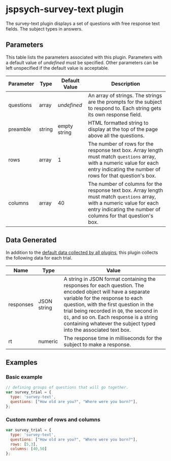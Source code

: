 # jspsych-survey-text plugin

The survey-text plugin displays a set of questions with free response text fields. The subject types in answers.

## Parameters

This table lists the parameters associated with this plugin. Parameters with a default value of *undefined* must be specified. Other parameters can be left unspecified if the default value is acceptable.

Parameter | Type | Default Value | Description
----------|------|---------------|------------
questions | array | *undefined* | An array of strings. The strings are the prompts for the subject to respond to. Each string gets its own response field.
preamble | string | empty string | HTML formatted string to display at the top of the page above all the questions.
rows | array | 1 | The number of rows for the response text box. Array length must match `questions` array, with a numeric value for each entry indicating the number of rows for that question's box.
columns | array | 40 | The number of columns for the response text box. Array length must match `questions` array, with a numeric value for each entry indicating the number of columns for that question's box.

## Data Generated

In addition to the [default data collected by all plugins](overview#datacollectedbyplugins), this plugin collects the following data for each trial.

Name | Type | Value
-----|------|------
responses | JSON string | A string in JSON format containing the responses for each question. The encoded object will have a separate variable for the response to each question, with the first question in the trial being recorded in `Q0`, the second in `Q1`, and so on. Each response is a string containing whatever the subject typed into the associated text box.
rt | numeric | The response time in milliseconds for the subject to make a response.

## Examples

### Basic example

```javascript
// defining groups of questions that will go together.
var survey_trial = {
  type: 'survey-text',
  questions: ["How old are you?", "Where were you born?"],
};
```

### Custom number of rows and columns

```javascript
var survey_trial = {
  type: 'survey-text',
  questions: ["How old are you?", "Where were you born?"],
  rows: [5,3],
  columns: [40,50]
};
```
